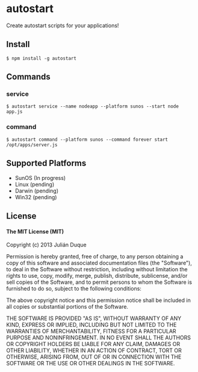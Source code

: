 # autostart

Create autostart scripts for your applications!

## Install

```
$ npm install -g autostart
```

## Commands

### service

```
$ autostart service --name nodeapp --platform sunos --start node app.js
```

### command

```
$ autostart command --platform sunos --command forever start /opt/apps/server.js
```
## Supported Platforms
* SunOS (In progress)
* Linux (pending)
* Darwin (pending)
* Win32 (pending)

## License

#### The MIT License (MIT)
Copyright (c) 2013 Julián Duque

Permission is hereby granted, free of charge, to any person obtaining a copy of 
this software and associated documentation files (the "Software"), to deal in 
the Software without restriction, including without limitation the rights to use, 
copy, modify, merge, publish, distribute, sublicense, and/or sell copies of the 
Software, and to permit persons to whom the Software is furnished to do so, subject 
to the following conditions:

The above copyright notice and this permission notice shall be included in all 
copies or substantial portions of the Software.

THE SOFTWARE IS PROVIDED "AS IS", WITHOUT WARRANTY OF ANY KIND, EXPRESS OR 
IMPLIED, INCLUDING BUT NOT LIMITED TO THE WARRANTIES OF MERCHANTABILITY, FITNESS 
FOR A PARTICULAR PURPOSE AND NONINFRINGEMENT. IN NO EVENT SHALL THE AUTHORS OR 
COPYRIGHT HOLDERS BE LIABLE FOR ANY CLAIM, DAMAGES OR OTHER LIABILITY, WHETHER 
IN AN ACTION OF CONTRACT, TORT OR OTHERWISE, ARISING FROM, OUT OF OR IN CONNECTION 
WITH THE SOFTWARE OR THE USE OR OTHER DEALINGS IN THE SOFTWARE.

